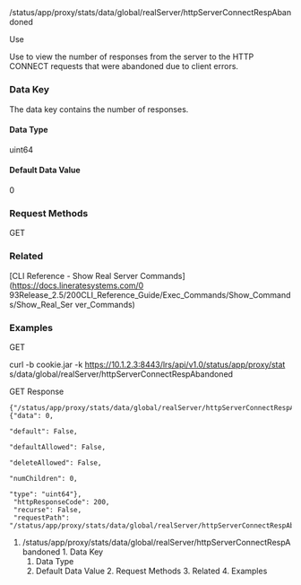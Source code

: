 ##
/status/app/proxy/stats/data/global/realServer/httpServerConnectRespAbandoned

Use

Use to view the number of responses from the server to the HTTP CONNECT
requests that were abandoned due to client errors.

### Data Key

The data key contains the number of responses.

#### Data Type

uint64

#### Default Data Value

0

### Request Methods

GET

### Related

[CLI Reference - Show Real Server Commands](https://docs.lineratesystems.com/0
93Release_2.5/200CLI_Reference_Guide/Exec_Commands/Show_Commands/Show_Real_Ser
ver_Commands)

### Examples

GET

curl -b cookie.jar -k https://10.1.2.3:8443/lrs/api/v1.0/status/app/proxy/stat
s/data/global/realServer/httpServerConnectRespAbandoned

GET Response

    
    {"/status/app/proxy/stats/data/global/realServer/httpServerConnectRespAbandoned": {"data": 0,
                                                                                        "default": False,
                                                                                        "defaultAllowed": False,
                                                                                        "deleteAllowed": False,
                                                                                        "numChildren": 0,
                                                                                        "type": "uint64"},
     "httpResponseCode": 200,
     "recurse": False,
     "requestPath": "/status/app/proxy/stats/data/global/realServer/httpServerConnectRespAbandoned"}
    

  1. /status/app/proxy/stats/data/global/realServer/httpServerConnectRespAbandoned
    1. Data Key
      1. Data Type
      2. Default Data Value
    2. Request Methods
    3. Related
    4. Examples

